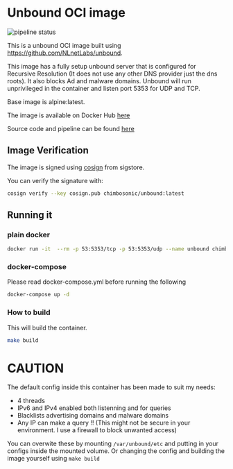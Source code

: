 # Unbound OCI image
![pipeline status](https://github.com/chimbosonic/unbound-container/actions/workflows/main.yml/badge.svg?branch=main)

This is a unbound OCI image built using https://github.com/NLnetLabs/unbound.

This image has a fully setup unbound server that is configured for Recursive Resolution (It does not use any other DNS provider just the dns roots). It also blocks Ad and malware domains. Unbound will run unprivileged in the container and listen port 5353 for UDP and TCP. 

Base image is alpine:latest.

The image is available on Docker Hub [here](https://hub.docker.com/repository/docker/chimbosonic/unbound)

Source code and pipeline can be found [here](https://github.com/chimbosonic/unbound-container)

## Image Verification
The image is signed using [cosign](https://github.com/sigstore/cosign) from sigstore.

You can verify the signature with:
```bash
cosign verify --key cosign.pub chimbosonic/unbound:latest
```

## Running it
### plain docker

```bash
docker run -it  --rm -p 53:5353/tcp -p 53:5353/udp --name unbound chimbosonic/unbound:latest
```

### docker-compose
Please read docker-compose.yml before running the following

```bash
docker-compose up -d
```

### How to build
This will build the container.

```bash
make build
```

# CAUTION
The default config inside this container has been made to suit my needs:
  - 4 threads
  - IPv6 and IPv4 enabled both listenning and for queries
  - Blacklists advertising domains and malware domains
  - Any IP can make a query !! (This might not be secure in your environment. I use a firewall to block unwanted access)

You can overwite these by mounting `/var/unbound/etc` and putting in your configs inside the mounted volume. Or changing the config and building the image yourself using `make build`
